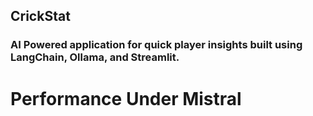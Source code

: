 ## CrickStat ##

### AI Powered application for quick player insights built using LangChain, Ollama, and Streamlit. ###


# Performance Under Mistral
